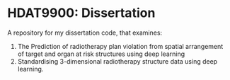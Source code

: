 # HDAT9900: Dissertation
A repository for my dissertation code, that examines:
1. The Prediction of radiotherapy plan violation from spatial arrangement of target and organ at risk structures using deep learning
2. Standardising 3-dimensional radiotherapy structure data using deep learning.
